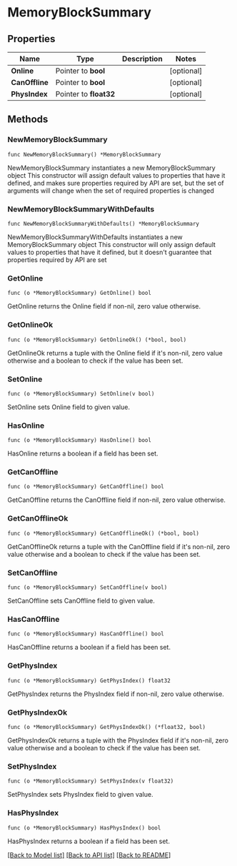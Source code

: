 # MemoryBlockSummary

## Properties

Name | Type | Description | Notes
------------ | ------------- | ------------- | -------------
**Online** | Pointer to **bool** |  | [optional] 
**CanOffline** | Pointer to **bool** |  | [optional] 
**PhysIndex** | Pointer to **float32** |  | [optional] 

## Methods

### NewMemoryBlockSummary

`func NewMemoryBlockSummary() *MemoryBlockSummary`

NewMemoryBlockSummary instantiates a new MemoryBlockSummary object
This constructor will assign default values to properties that have it defined,
and makes sure properties required by API are set, but the set of arguments
will change when the set of required properties is changed

### NewMemoryBlockSummaryWithDefaults

`func NewMemoryBlockSummaryWithDefaults() *MemoryBlockSummary`

NewMemoryBlockSummaryWithDefaults instantiates a new MemoryBlockSummary object
This constructor will only assign default values to properties that have it defined,
but it doesn't guarantee that properties required by API are set

### GetOnline

`func (o *MemoryBlockSummary) GetOnline() bool`

GetOnline returns the Online field if non-nil, zero value otherwise.

### GetOnlineOk

`func (o *MemoryBlockSummary) GetOnlineOk() (*bool, bool)`

GetOnlineOk returns a tuple with the Online field if it's non-nil, zero value otherwise
and a boolean to check if the value has been set.

### SetOnline

`func (o *MemoryBlockSummary) SetOnline(v bool)`

SetOnline sets Online field to given value.

### HasOnline

`func (o *MemoryBlockSummary) HasOnline() bool`

HasOnline returns a boolean if a field has been set.

### GetCanOffline

`func (o *MemoryBlockSummary) GetCanOffline() bool`

GetCanOffline returns the CanOffline field if non-nil, zero value otherwise.

### GetCanOfflineOk

`func (o *MemoryBlockSummary) GetCanOfflineOk() (*bool, bool)`

GetCanOfflineOk returns a tuple with the CanOffline field if it's non-nil, zero value otherwise
and a boolean to check if the value has been set.

### SetCanOffline

`func (o *MemoryBlockSummary) SetCanOffline(v bool)`

SetCanOffline sets CanOffline field to given value.

### HasCanOffline

`func (o *MemoryBlockSummary) HasCanOffline() bool`

HasCanOffline returns a boolean if a field has been set.

### GetPhysIndex

`func (o *MemoryBlockSummary) GetPhysIndex() float32`

GetPhysIndex returns the PhysIndex field if non-nil, zero value otherwise.

### GetPhysIndexOk

`func (o *MemoryBlockSummary) GetPhysIndexOk() (*float32, bool)`

GetPhysIndexOk returns a tuple with the PhysIndex field if it's non-nil, zero value otherwise
and a boolean to check if the value has been set.

### SetPhysIndex

`func (o *MemoryBlockSummary) SetPhysIndex(v float32)`

SetPhysIndex sets PhysIndex field to given value.

### HasPhysIndex

`func (o *MemoryBlockSummary) HasPhysIndex() bool`

HasPhysIndex returns a boolean if a field has been set.


[[Back to Model list]](../README.md#documentation-for-models) [[Back to API list]](../README.md#documentation-for-api-endpoints) [[Back to README]](../README.md)


